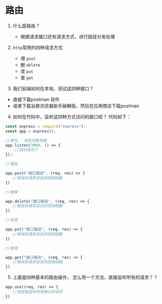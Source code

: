# 路由

1. 什么是路由？
   - 根据请求接口还有请求方式，进行路径分发处理

2. `http`常用的四种请求方式
   - 增  `post`  
   - 删 `delete`
   - 改 `put`
   - 查 `get`

3.  我们前端如何在本地，测试这四种接口？
   - 直接下载postman 软件
   - 或者下载谷歌浏览器助手破解版，然后在应用商店下载postman

4.  如何在代码中，监听这四种方式访问的接口呢？ 代码如下：

   ```javascript
   const express = require("express");
   const app = express();
   
   //首先， 先启动服务器
   app.listen(3000, () => {
       //启动成功了
   })；
   
   //增加
   
   app.post("接口路径", (req, res) => {
      //接收到请求会后的回调函数
   })
   
   //删除
   
   app.delete("接口路径", (req, res) => {
      //接收到请求会后的回调函数
   })
   
   //改变
   
   app.put("接口路径", (req, res) => {
      //接收到请求会后的回调函数
   })
   
   //查询
   
   app.get("接口路径", (req, res) => {
      //接收到请求会后的回调函数
   })
   ```

   

5.  上面是四种基本的路由操作， 怎么用一个方法，直接监听所有的请求？？

   ```javascript
   app.use((req, res) => {
      //我就是监听所有接口的请求
   })
   ```

   





 